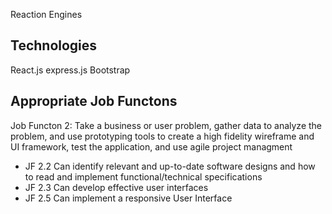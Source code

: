Reaction Engines



## Technologies
React.js
express.js
Bootstrap


## Appropriate Job Functons
Job Functon 2: Take a business or user problem, gather data to analyze the problem, and use prototyping tools to create a high fidelity wireframe and UI framework, test the application, and use agile project managment
- JF 2.2 Can identify relevant and up-to-date software designs and how to read and implement functional/technical specifications
- JF 2.3 Can develop effective user interfaces
- JF 2.5 Can implement a responsive User Interface				